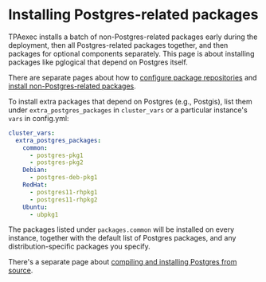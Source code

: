 # Installing Postgres-related packages

TPAexec installs a batch of non-Postgres-related packages early during
the deployment, then all Postgres-related packages together, and then
packages for optional components separately. This page is about
installing packages like pglogical that depend on Postgres itself.

There are separate pages about how to
[configure package repositories](repositories.md) and
[install non-Postgres-related packages](packages.md).

To install extra packages that depend on Postgres (e.g., Postgis), list
them under ``extra_postgres_packages`` in ``cluster_vars`` or a
particular instance's ``vars`` in config.yml:

```yaml
cluster_vars:
  extra_postgres_packages:
    common:
      - postgres-pkg1
      - postgres-pkg2
    Debian:
      - postgres-deb-pkg1
    RedHat:
      - postgres11-rhpkg1
      - postgres11-rhpkg2
    Ubuntu:
      - ubpkg1
```

The packages listed under ``packages.common`` will be installed on every
instance, together with the default list of Postgres packages, and any
distribution-specific packages you specify.

There's a separate page about
[compiling and installing Postgres from source](postgres.md#source-installation).

